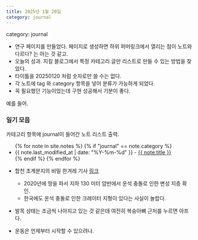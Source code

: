 ```yaml
---
title: 2025년 1월 20일
category: journal
---
```


category: journal

- 연구 페이지를 만들었다. 페이지로 생성하면 하위 퍼머링크에서 열리는 점이 노트와 다르다? 는 아는 것 같고.
- 오늘의 성과. 지킬 블로그에서 특정 카테고리 글만 리스트로 만들 수 있는 방법을 찾았다.
- 타이틀을 20250120 처럼 숫자로만 쓸 수는 없다.
- 각 노트에 tag 와 category 항목을 넣어 분류가 가능하게 되었다.
- 꼭 필요했던 기능이었는데 구현 성공해서 기분이 좋다.

예를 들어.

### 일기 모음
카테고리 항목에 journal이 들어간 노트 리스트 출력.

<ul>
  {% for note in site.notes %}
    {% if "journal" == note.category %}
        <li>
       {{ note.last_modified_at | date: "%Y-%m-%d" }} - <a href="{{ note.url }}">{{ note.title }}</a>
        </li>
    {% endif %}
  {% endfor %}
</ul>

- 합천 초계분지의 비밀 한겨레 기사 [링크](https://www.hani.co.kr/arti/animalpeople/ecology_evolution/974104.html)
  - 2020년에 땅을 파서 지하 130 미터 암반에서 운석 충돌로 인한 변성 지층 확인.
  - 한국에도 운석 충돌로 인한 크레이터 지형이 있다는 사실이 놀랍다. 

- 발목 상태는 조금씩 나아지고 있는 것 같은데 여전히 복숭아뼈 근처를 누르면 아프다.
- 운동은 언제부터 시작할 수 있으려나.